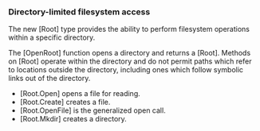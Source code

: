 ### Directory-limited filesystem access

<!-- go.dev/issue/67002 -->
The new [Root] type provides the ability to perform filesystem
operations within a specific directory.

The [OpenRoot] function opens a directory and returns a [Root].
Methods on [Root] operate within the directory and do not permit
paths which refer to locations outside the directory, including
ones which follow symbolic links out of the directory.

- [Root.Open] opens a file for reading.
- [Root.Create] creates a file.
- [Root.OpenFile] is the generalized open call.
- [Root.Mkdir] creates a directory.

